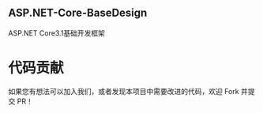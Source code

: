 ﻿## ASP.NET-Core-BaseDesign

ASP.NET Core3.1基础开发框架

# 代码贡献

如果您有想法可以加入我们，或者发现本项目中需要改进的代码，欢迎 Fork 并提交 PR！


